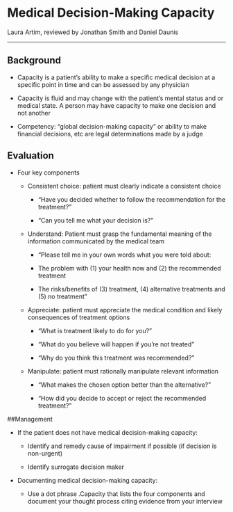 # Medical Decision-Making Capacity

Laura Artim, reviewed by Jonathan Smith and Daniel Daunis

---

## Background

- Capacity is a patient’s ability to make a specific medical decision at a specific point in time and can be assessed by any physician

- Capacity is fluid and may change with the patient’s mental status and or medical state. A person may have capacity to make one decision and not another

- Competency: “global decision-making capacity” or ability to make financial decisions, etc are legal determinations made by a judge


## Evaluation

- Four key components

    - Consistent choice: patient must clearly indicate a consistent choice

        - “Have you decided whether to follow the recommendation for the treatment?”

        - “Can you tell me what your decision is?”

    - Understand: Patient must grasp the fundamental meaning of the information communicated by the medical team

        - “Please tell me in your own words what you were told about:

        - The problem with (1) your health now and (2) the recommended treatment

        - The risks/benefits of (3) treatment, (4) alternative treatments and (5) no treatment”

    - Appreciate: patient must appreciate the medical condition and likely consequences of treatment options

        - “What is treatment likely to do for you?”

        - “What do you believe will happen if you’re not treated”

        - “Why do you think this treatment was recommended?”

    - Manipulate: patient must rationally manipulate relevant information

        - “What makes the chosen option better than the alternative?”

        - “How did you decide to accept or reject the recommended treatment?”

##Management

- If the patient does not have medical decision-making capacity:

    - Identify and remedy cause of impairment if possible (if decision is non-urgent)

    - Identify surrogate decision maker

- Documenting medical decision-making capacity:

    - Use a dot phrase .Capacity that lists the four components and document your thought process citing evidence from your interview
